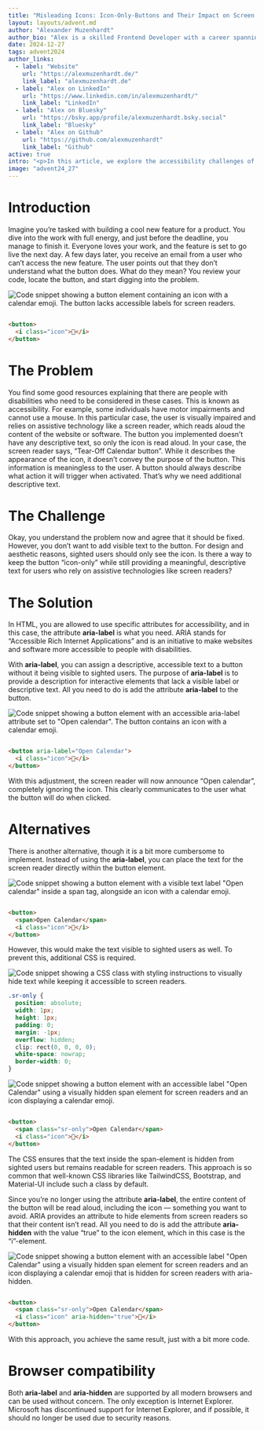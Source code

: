 ```yaml
---
title: "Misleading Icons: Icon-Only-Buttons and Their Impact on Screen Readers"
layout: layouts/advent.md
author: "Alexander Muzenhardt"
author_bio: "Alex is a skilled Frontend Developer with a career spanning back to 2015. Since joining cit GmbH in 2019, Alex has specialized in accessibility, crafting inclusive and user-friendly digital experiences that ensure seamless web engagement for everyone."
date: 2024-12-27
tags: advent2024
author_links:
  - label: "Website"
    url: "https://alexmuzenhardt.de/"
    link_label: "alexmuzenhardt.de"
  - label: "Alex on LinkedIn"
    url: "https://www.linkedin.com/in/alexmuzenhardt/"
    link_label: "LinkedIn"
  - label: "Alex on Bluesky"
    url: "https://bsky.app/profile/alexmuzenhardt.bsky.social"
    link_label: "Bluesky"
  - label: "Alex on Github"
    url: "https://github.com/alexmuzenhardt"
    link_label: "Github"
active: true
intro: "<p>In this article, we explore the accessibility challenges of icon-only buttons, their impact on screen readers, and practical solutions to make them inclusive for all users.</p>"
image: "advent24_27"
---
```


# Introduction

Imagine you’re tasked with building a cool new feature for a product. You dive into the work with full energy, and just
before the deadline, you manage to finish it. Everyone loves your work, and the feature is set to go live the next day.
A few days later, you receive an email from a user who can’t access the new feature. The user points out that they don’t
understand what the button does. What do they mean? You review your code, locate the button, and start digging into the
problem.

![Code snippet showing a button element containing an icon with a calendar emoji. The button lacks accessible labels for screen readers.](./button-without-name.png)

```html

<button>
  <i class="icon">📆</i>
</button>
```

# The Problem

You find some good resources explaining that there are people with disabilities who need to be considered in these
cases. This is known as accessibility. For example, some individuals have motor impairments and cannot use a mouse. In
this particular case, the user is visually impaired and relies on assistive technology like a screen reader, which reads
aloud the content of the website or software. The button you implemented doesn’t have any descriptive text, so only the
icon is read aloud. In your case, the screen reader says, “Tear-Off Calendar button”. While it describes the appearance
of the icon, it doesn’t convey the purpose of the button. This information is meaningless to the user. A button should
always describe what action it will trigger when activated. That’s why we need additional descriptive text.

# The Challenge

Okay, you understand the problem now and agree that it should be fixed. However, you don’t want to add visible text to
the button. For design and aesthetic reasons, sighted users should only see the icon. Is there a way to keep the button
“icon-only” while still providing a meaningful, descriptive text for users who rely on assistive technologies like
screen readers?

# The Solution

In HTML, you are allowed to use specific attributes for accessibility, and in this case, the attribute **aria-label** is
what
you need. ARIA stands for “Accessible Rich Internet Applications” and is an initiative to make websites and software
more accessible to people with disabilities.

With **aria-label**, you can assign a descriptive, accessible text to a button without it being visible to sighted
users.
The purpose of **aria-label** is to provide a description for interactive elements that lack a visible label or
descriptive
text. All you need to do is add the attribute **aria-label** to the button.

![Code snippet showing a button element with an accessible aria-label attribute set to "Open calendar". The button contains an icon with a calendar emoji.](./button-with-name.png)

```html

<button aria-label="Open Calendar">
  <i class="icon">📆</i>
</button>
```

With this adjustment, the screen reader will now announce “Open calendar”, completely ignoring the icon. This clearly
communicates to the user what the button will do when clicked.

# Alternatives

There is another alternative, though it is a bit more cumbersome to implement. Instead of using the **aria-label**, you
can
place the text for the screen reader directly within the button element.

![Code snippet showing a button element with a visible text label "Open calendar" inside a span tag, alongside an icon with a calendar emoji.](./button-with-name-alternative.png)

```html

<button>
  <span>Open Calendar</span>
  <i class="icon">📆</i>
</button>
```

However, this would make the text visible to sighted users as well. To prevent this, additional CSS is required.

![Code snippet showing a CSS class with styling instructions to visually hide text while keeping it accessible to screen readers.](./sr-only-css.png)

```css
.sr-only {
  position: absolute;
  width: 1px;
  height: 1px;
  padding: 0;
  margin: -1px;
  overflow: hidden;
  clip: rect(0, 0, 0, 0);
  white-space: nowrap;
  border-width: 0;
}
```

![Code snippet showing a button element with an accessible label "Open Calendar" using a visually hidden span element for screen readers and an icon displaying a calendar emoji.](./button-with-name-alternative-with-sr-only.png)

```html

<button>
  <span class="sr-only">Open Calendar</span>
  <i class="icon">📆</i>
</button>
```

The CSS ensures that the text inside the span-element is hidden from sighted users but remains readable for screen
readers. This approach is so common that well-known CSS libraries like TailwindCSS, Bootstrap, and Material-UI include
such a class by default.

Since you’re no longer using the attribute **aria-label**, the entire content of the button will be read aloud,
including
the icon — something you want to avoid. ARIA provides an attribute to hide elements from screen readers so that their
content isn’t read. All you need to do is add the attribute **aria-hidden** with the value “true” to the icon element,
which
in this case is the “i”-element.

![Code snippet showing a button element with an accessible label "Open Calendar" using a visually hidden span element for screen readers and an icon displaying a calendar emoji that is hidden for screen readers with aria-hidden.](./button-with-name-alternative-with-sr-only-and-aria-hidden.png)

```html

<button>
  <span class="sr-only">Open Calendar</span>
  <i class="icon" aria-hidden="true">📆</i>
</button>
```

With this approach, you achieve the same result, just with a bit more code.

# Browser compatibility

Both **aria-label** and **aria-hidden** are supported by all modern browsers and can be used without concern. The only
exception is Internet Explorer. Microsoft has discontinued support for Internet Explorer, and if possible, it should no
longer be used due to security reasons.
